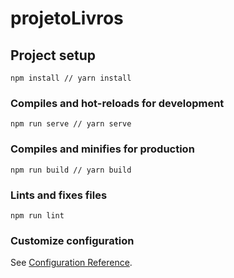 # projetoLivros

## Project setup
```
npm install // yarn install
```

### Compiles and hot-reloads for development
```
npm run serve // yarn serve
```

### Compiles and minifies for production
```
npm run build // yarn build
```

### Lints and fixes files
```
npm run lint
```

### Customize configuration
See [Configuration Reference](https://cli.vuejs.org/config/).
